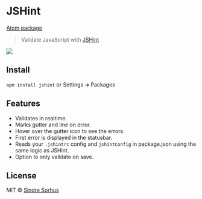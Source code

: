 # JSHint

[Atom package](https://atom.io/packages/jshint)

> Validate JavaScript with [JSHint](http://jshint.com)

![](https://f.cloud.github.com/assets/170270/2303285/d74aedfc-a1b2-11e3-9552-98f32768d888.png)


## Install

`apm install jshint` or Settings ➔ Packages


## Features

- Validates in realtime.
- Marks gutter and line on error.
- Hover over the gutter icon to see the errors.
- First error is displayed in the statusbar.
- Reads your `.jshintrc` config and `jshintConfig` in package.json using the same logic as JSHint.
- Option to only validate on save.


## License

MIT © [Sindre Sorhus](http://sindresorhus.com)
